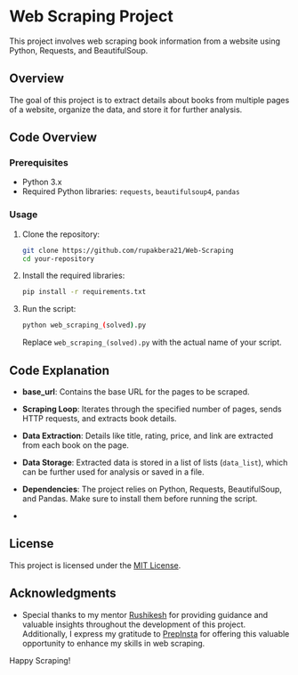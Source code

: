 # Web Scraping Project

This project involves web scraping book information from a website using Python, Requests, and BeautifulSoup.

## Overview

The goal of this project is to extract details about books from multiple pages of a website, organize the data, and store it for further analysis.

## Code Overview

### Prerequisites

- Python 3.x
- Required Python libraries: `requests`, `beautifulsoup4`, `pandas`

### Usage

1. Clone the repository:

   ```bash
   git clone https://github.com/rupakbera21/Web-Scraping
   cd your-repository
   ```

2. Install the required libraries:

   ```bash
   pip install -r requirements.txt
   ```

3. Run the script:

   ```bash
   python web_scraping_(solved).py
   ```

   Replace `web_scraping_(solved).py` with the actual name of your script.

## Code Explanation

- **base_url**: Contains the base URL for the pages to be scraped.

- **Scraping Loop**: Iterates through the specified number of pages, sends HTTP requests, and extracts book details.

- **Data Extraction**: Details like title, rating, price, and link are extracted from each book on the page.

- **Data Storage**: Extracted data is stored in a list of lists (`data_list`), which can be further used for analysis or saved in a file.

- **Dependencies**: The project relies on Python, Requests, BeautifulSoup, and Pandas. Make sure to install them before running the script.
- 

## License

This project is licensed under the [MIT License](LICENSE).

## Acknowledgments

- Special thanks to my mentor [Rushikesh](https://github.com/rishikonapure) for providing guidance and valuable insights throughout the development of this project. Additionally, I express my gratitude to [PrepInsta](https://prepinstaprime.com/) for offering this valuable opportunity to enhance my skills in web scraping.

Happy Scraping!
